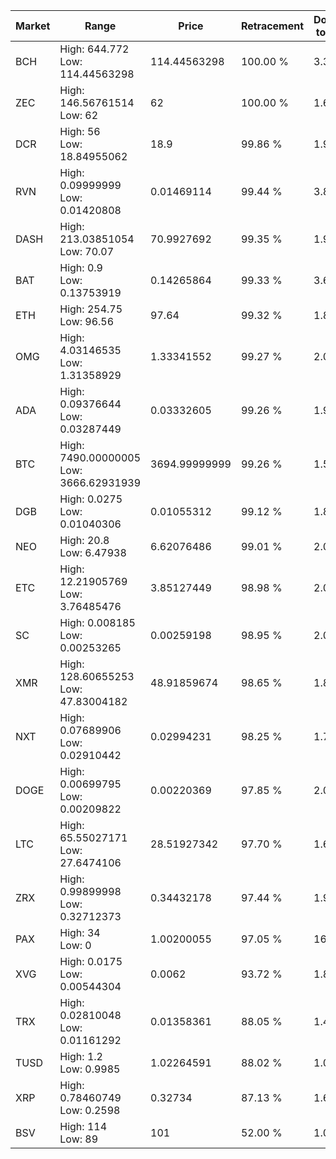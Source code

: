 | Market | Range | Price| Retracement | Doubles to 50% |
| --- | --- | --- | --- | --- |
| BCH | High: 644.772<br />Low: 114.44563298 | 114.44563298 | 100.00 % | 3.32 |
| ZEC | High: 146.56761514<br />Low: 62 | 62 | 100.00 % | 1.68 |
| DCR | High: 56<br />Low: 18.84955062 | 18.9 | 99.86 % | 1.98 |
| RVN | High: 0.09999999<br />Low: 0.01420808 | 0.01469114 | 99.44 % | 3.89 |
| DASH | High: 213.03851054<br />Low: 70.07 | 70.9927692 | 99.35 % | 1.99 |
| BAT | High: 0.9<br />Low: 0.13753919 | 0.14265864 | 99.33 % | 3.64 |
| ETH | High: 254.75<br />Low: 96.56 | 97.64 | 99.32 % | 1.80 |
| OMG | High: 4.03146535<br />Low: 1.31358929 | 1.33341552 | 99.27 % | 2.00 |
| ADA | High: 0.09376644<br />Low: 0.03287449 | 0.03332605 | 99.26 % | 1.90 |
| BTC | High: 7490.00000005<br />Low: 3666.62931939 | 3694.99999999 | 99.26 % | 1.51 |
| DGB | High: 0.0275<br />Low: 0.01040306 | 0.01055312 | 99.12 % | 1.80 |
| NEO | High: 20.8<br />Low: 6.47938 | 6.62076486 | 99.01 % | 2.06 |
| ETC | High: 12.21905769<br />Low: 3.76485476 | 3.85127449 | 98.98 % | 2.08 |
| SC | High: 0.008185<br />Low: 0.00253265 | 0.00259198 | 98.95 % | 2.07 |
| XMR | High: 128.60655253<br />Low: 47.83004182 | 48.91859674 | 98.65 % | 1.80 |
| NXT | High: 0.07689906<br />Low: 0.02910442 | 0.02994231 | 98.25 % | 1.77 |
| DOGE | High: 0.00699795<br />Low: 0.00209822 | 0.00220369 | 97.85 % | 2.06 |
| LTC | High: 65.55027171<br />Low: 27.6474106 | 28.51927342 | 97.70 % | 1.63 |
| ZRX | High: 0.99899998<br />Low: 0.32712373 | 0.34432178 | 97.44 % | 1.93 |
| PAX | High: 34<br />Low: 0 | 1.00200055 | 97.05 % | 16.97 |
| XVG | High: 0.0175<br />Low: 0.00544304 | 0.0062 | 93.72 % | 1.85 |
| TRX | High: 0.02810048<br />Low: 0.01161292 | 0.01358361 | 88.05 % | 1.46 |
| TUSD | High: 1.2<br />Low: 0.9985 | 1.02264591 | 88.02 % | 1.07 |
| XRP | High: 0.78460749<br />Low: 0.2598 | 0.32734 | 87.13 % | 1.60 |
| BSV | High: 114<br />Low: 89 | 101 | 52.00 % | 1.00 |
